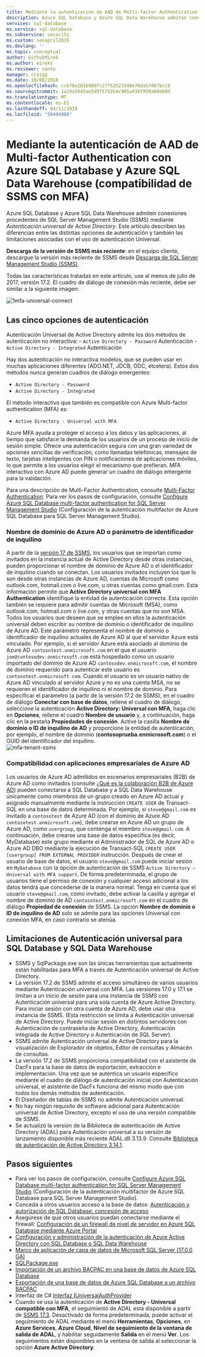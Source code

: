```yaml
---
title: Mediante la autenticación de AAD de Multi-factor Authentication con Azure SQL Database y Azure SQL Data Warehouse | Microsoft Docs
description: Azure SQL Database y Azure SQL Data Warehouse admiten conexiones procedentes de SQL Server Management Studio (SSMS) mediante la Autenticación universal de Active Directory.
services: sql-database
ms.service: sql-database
ms.subservice: security
ms.custom: seoapril2019
ms.devlang: ''
ms.topic: conceptual
author: GithubMirek
ms.author: mireks
ms.reviewer: vanto
manager: craigg
ms.date: 10/08/2018
ms.openlocfilehash: ccb78e201b90dfc27f52523348e76da57087bcc8
ms.sourcegitcommit: 1a19a5845ae5d9f5752b4c905a43bf959a60eb9d
ms.translationtype: MT
ms.contentlocale: es-ES
ms.lasthandoff: 04/11/2019
ms.locfileid: "59494908"
---
```

# <a name="using-multi-factor-aad-authentication-with-azure-sql-database-and-azure-sql-data-warehouse-ssms-support-for-mfa"></a>Mediante la autenticación de AAD de Multi-factor Authentication con Azure SQL Database y Azure SQL Data Warehouse (compatibilidad de SSMS con MFA)
Azure SQL Database y Azure SQL Data Warehouse admiten conexiones procedentes de SQL Server Management Studio (SSMS) mediante *Autenticación universal de Active Directory*. Este artículo describen las diferencias entre las distintas opciones de autenticación y también las limitaciones asociadas con el uso de autenticación Universal. 

**Descarga de la versión de SSMS más reciente**: en el equipo cliente, descargue la versión más reciente de SSMS desde [Descarga de SQL Server Management Studio (SSMS)](https://msdn.microsoft.com/library/mt238290.aspx). 


Todas las características tratadas en este artículo, use al menos de julio de 2017, versión 17.2.  El cuadro de diálogo de conexión más reciente, debe ser similar a la siguiente imagen:
 
  ![1mfa-universal-connect](./media/sql-database-ssms-mfa-auth/1mfa-universal-connect.png "Complete el cuadro Nombre de usuario.")  

## <a name="the-five-authentication-options"></a>Las cinco opciones de autenticación  

Autenticación Universal de Active Directory admite los dos métodos de autenticación no interactiva:
    - `Active Directory - Password` Autenticación
    - `Active Directory - Integrated` Autenticación

Hay dos autenticación no interactiva modelos, que se pueden usar en muchas aplicaciones diferentes (ADO.NET, JDCB, ODC, etcetera). Estos dos métodos nunca generan cuadros de diálogo emergentes: 
- `Active Directory - Password` 
- `Active Directory - Integrated` 

El método interactivo que también es compatible con Azure Multi-factor authentication (MFA) es: 
- `Active Directory - Universal with MFA` 


Azure MFA ayuda a proteger el acceso a los datos y las aplicaciones, al tiempo que satisface la demanda de los usuarios de un proceso de inicio de sesión simple. Ofrece una autenticación segura con una gran variedad de opciones sencillas de verificación, como llamadas telefónicas, mensajes de texto, tarjetas inteligentes con PIN o notificaciones de aplicaciones móviles, lo que permite a los usuarios elegir el mecanismo que prefieran. MFA interactivo con Azure AD puede generar un cuadro de diálogo emergente para la validación.

Para una descripción de Multi-Factor Authentication, consulte [Multi-Factor Authentication](../active-directory/authentication/multi-factor-authentication.md).
Para ver los pasos de configuración, consulte [Configure Azure SQL Database multi-factor authentication for SQL Server Management Studio](sql-database-ssms-mfa-authentication-configure.md) (Configuración de la autenticación multifactor de Azure SQL Database para SQL Server Management Studio).

### <a name="azure-ad-domain-name-or-tenant-id-parameter"></a>Nombre de dominio de Azure AD o parámetro de identificador de inquilino   

A partir de la [versión 17 de SSMS](https://docs.microsoft.com/sql/ssms/download-sql-server-management-studio-ssms), los usuarios que se importan como invitados en la instancia actual de Active Directory desde otras instancias, pueden proporcionar el nombre de dominio de Azure AD o el identificador de inquilino cuando se conectan. Los usuarios invitados incluyen los que lo son desde otras instancias de Azure AD, cuentas de Microsoft como outlook.com, hotmail.com o live.com, u otras cuentas como gmail.com. Esta información permite que **Active Directory universal con MFA Authentication** identifique la entidad de autenticación correcta. Esta opción también se requiere para admitir cuentas de Microsoft (MSA), como outlook.com, hotmail.com o live.com, y otras cuentas que no son MSA. Todos los usuarios que deseen que se emplee en ellos la autenticación universal deben escribir su nombre de dominio o identificador de inquilino de Azure AD. Este parámetro representa el nombre de dominio o identificador de inquilino actuales de Azure AD al que el servidor Azure está vinculado. Por ejemplo, si el servidor Azure está asociado al dominio de Azure AD `contosotest.onmicrosoft.com` en el que el usuario `joe@contosodev.onmicrosoft.com` está hospedado como un usuario importado del dominio de Azure AD `contosodev.onmicrosoft.com`, el nombre de dominio requerido para autenticar este usuario es `contosotest.onmicrosoft.com`. Cuando el usuario es un usuario nativo de Azure AD vinculado al servidor Azure y no es una cuenta MSA, no se requieren el identificador de inquilino ni el nombre de dominio. Para especificar el parámetro (a partir de la versión 17.2 de SSMS), en el cuadro de diálogo **Conectar con base de datos**, rellene el cuadro de diálogo, seleccione la autenticación **Active Directory: Universal con MFA**, haga clic en **Opciones**, rellene el cuadro **Nombre de usuario** y, a continuación, haga clic en la pestaña **Propiedades de conexión**. Active la casilla **Nombre de dominio o ID de inquilino de AD** y proporcione la entidad de autenticación, por ejemplo, el nombre de dominio (**contosoprueba.enmicrosoft.com**) o el GUID del identificador del inquilino.  
   ![mfa-tenant-ssms](./media/sql-database-ssms-mfa-auth/mfa-tenant-ssms.png)   

### <a name="azure-ad-business-to-business-support"></a>Compatibilidad con aplicaciones empresariales de Azure AD   
Los usuarios de Azure AD admitidos en escenarios empresariales (B2B) de Azure AD como invitados (consulte [¿Qué es la colaboración B2B de Azure AD](../active-directory/active-directory-b2b-what-is-azure-ad-b2b.md)) pueden conectarse a SQL Database y a SQL Data Warehouse únicamente como miembros de un grupo creado en Azure AD actual y asignado manualmente mediante la instrucción `CREATE USER` de Transact-SQL en una base de datos determinada. Por ejemplo, si `steve@gmail.com` es invitado a `contosotest` de Azure AD (con el dominio de Azure AD `contosotest.onmicrosoft.com`), debe crearse en Azure AD un grupo de Azure AD, como `usergroup`, que contenga el miembro `steve@gmail.com`. A continuación, debe crearse una base de datos específica (es decir, MyDatabase) este grupo mediante el Administrador de SQL de Azure AD o Azure AD DBO mediante la ejecución de Transact-SQL `CREATE USER [usergroup] FROM EXTERNAL PROVIDER` instrucción. Después de crear el usuario de base de datos, el usuario `steve@gmail.com` puede iniciar sesión en `MyDatabase` con la opción de autenticación de SSMS `Active Directory – Universal with MFA support`. De forma predeterminada, el grupo de usuarios tiene el permiso de conexión y cualquier acceso adicional a los datos tendrá que concederse de la manera normal. Tenga en cuenta que el usuario `steve@gmail.com`, como invitado, debe activar la casilla y agregar el nombre de dominio de AD `contosotest.onmicrosoft.com` en el cuadro de diálogo **Propiedad de conexión** de SSMS. La opción **Nombre de dominio o ID de inquilino de AD** solo se admite para las opciones Universal con conexión MFA, en caso contrario se atenúa.

## <a name="universal-authentication-limitations-for-sql-database-and-sql-data-warehouse"></a>Limitaciones de Autenticación universal para SQL Database y SQL Data Warehouse
- SSMS y SqlPackage.exe son las únicas herramientas que actualmente están habilitadas para MFA a través de Autenticación universal de Active Directory.
- La versión 17.2 de SSMS admite el acceso simultáneo de varios usuarios mediante Autenticación universal con MFA. Las versiones 17.0 y 17.1 se limitan a un inicio de sesión para una instancia de SSMS con Autenticación universal para una sola cuenta de Azure Active Directory. Para iniciar sesión con otra cuenta de Azure AD, debe usar otra instancia de SSMS. (Esta restricción se limita a Autenticación universal de Active Directory. Puede iniciar sesión en distintos servidores con Autenticación de contraseña de Active Directory, Autenticación integrada de Active Directory o Autenticación de SQL Server).
- SSMS admite Autenticación universal de Active Directory para la visualización de Explorador de objetos, Editor de consultas y Almacén de consultas.
- La versión 17.2 de SSMS proporciona compatibilidad con el asistente de DacFx para la base de datos de exportación, extracción e implementación. Una vez que se autentica un usuario específico mediante el cuadro de diálogo de autenticación inicial con Autenticación universal, el asistente de DacFx funciona del mismo modo que con todos los demás métodos de autenticación.
- El Diseñador de tablas de SSMS no admite Autenticación universal.
- No hay ningún requisito de software adicional para Autenticación universal de Active Directory, excepto el uso de una versión compatible de SSMS.  
- Se actualizó la versión de la Biblioteca de autenticación de Active Directory (ADAL) para Autenticación universal a su versión de lanzamiento disponible más reciente ADAL.dll 3.13.9. Consulte [Biblioteca de autenticación de Active Directory 3.14.1](https://www.nuget.org/packages/Microsoft.IdentityModel.Clients.ActiveDirectory/).  


## <a name="next-steps"></a>Pasos siguientes

- Para ver los pasos de configuración, consulte [Configure Azure SQL Database multi-factor authentication for SQL Server Management Studio](sql-database-ssms-mfa-authentication-configure.md) (Configuración de la autenticación multifactor de Azure SQL Database para SQL Server Management Studio).
- Conceda a otros usuarios acceso a la base de datos: [Autenticación y autorización de SQL Database: concesión de acceso](sql-database-manage-logins.md)  
- Asegúrese de que otros usuarios puedan conectarse mediante el firewall: [Configuración de un firewall de nivel de servidor en Azure SQL Database mediante Azure Portal](sql-database-configure-firewall-settings.md)  
- [Configuración y administración de la autenticación de Azure Active Directory con SQL Database o SQL Data Warehouse](sql-database-aad-authentication-configure.md)  
- [Marco de aplicación de capa de datos de Microsoft SQL Server (17.0.0 GA)](https://www.microsoft.com/download/details.aspx?id=55088)  
- [SQLPackage.exe](https://docs.microsoft.com/sql/tools/sqlpackage)  
- [Importación de un archivo BACPAC en una base de datos de Azure SQL Database](../sql-database/sql-database-import.md)  
- [Exportación de una base de datos de Azure SQL Database a un archivo BACPAC](../sql-database/sql-database-export.md)  
- Interfaz de C# [Interfaz IUniversalAuthProvider](https://msdn.microsoft.com/library/microsoft.sqlserver.dac.iuniversalauthprovider.aspx)  
- Cuando se usa la autenticación de **Active Directory - Universal compatible con MFA**, el seguimiento de ADAL está disponible a partir de [SSMS 17.3](https://docs.microsoft.com/sql/ssms/download-sql-server-management-studio-ssms). Desactivado de forma predeterminada, puede activar el seguimiento de ADAL mediante el menú **Herramientas**, **Opciones**, en **Azure Services**, **Azure Cloud**, **Nivel de seguimiento de la ventana de salida de ADAL**, y habilitar seguidamente **Salida** en el menú **Ver**. Los seguimientos están disponibles en la ventana de salida al seleccionar la opción **Azure Active Directory**.  
